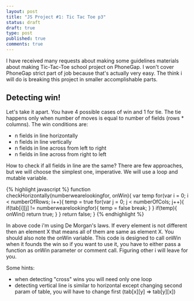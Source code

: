 ```yaml
---
layout: post
title: "JS Project #1: Tic Tac Toe p3"
status: draft
draft: true
type: post
published: true
comments: true
---
```


  I have received many requests about making some guidelines materials about making Tic-Tac-Toe school project on PhoneGap. I won't cover PhoneGap strict part of job because that's actually very easy. The think i will do is breaking this project in smaller accomplishable parts.
   
<!--more-->
 
   <h2> Detecting win! </h2>
   
Let's take it apart. You have 4 possible cases of win and 1 for tie. The tie happens only when number of moves is equal to number of fields (rows * columns). The win conditions are:

- n fields in line horizontally
- n fields in line vertically
- n fields in line across from left to right
- n fields in line across from right to left

How to check if all fields in line are the same? There are few approaches, but we will choose the simplest one, imperative. We will use a loop and mutable variable.

{% highlight javascript %}
function checkHorizontally(numberwearelookingfor, onWin){
  var temp
  for(var i = 0; i < numberOfRows; i++){
    temp = true
    for(var j = 0; j < numberOfCols; j++){
      if(tab[i][j] != numberwearelookingfor){
        temp = false
        break;
      }
    }
    if(temp){
      onWin()
      return true;
    }
  }
  return false;
}
{% endhighlight %}

In above code i'm using De Morgan's laws. If every element is not different then an element X that means all of them are same as element X. You should also note the onWin variable. This code is designed to call onWin when it founds the win so if you want to use it, you have to either pass a function as onWin parameter or comment call. Figuring other i will leave for you.

Some hints:
- when detecting "cross" wins you will need only one loop
- detecting vertical line is similar to horizontal except changing second param of table, you will have to change first (tab[x][y] => tab[y][x])
